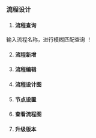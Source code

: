 ### 流程设计
1. #### 流程查询
输入流程名称，进行模糊匹配查询 ！

2. #### 流程新增
3. #### 流程编辑
4. #### 流程设计图
5. #### 节点设置
6. #### 查看流程图
7. #### 升级版本